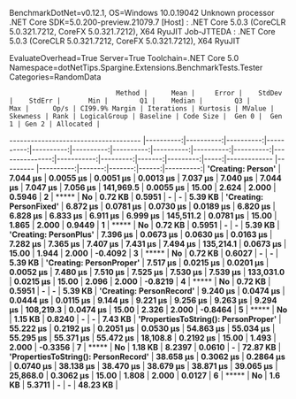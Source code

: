 
BenchmarkDotNet=v0.12.1, OS=Windows 10.0.19042
Unknown processor
.NET Core SDK=5.0.200-preview.21079.7
  [Host]     : .NET Core 5.0.3 (CoreCLR 5.0.321.7212, CoreFX 5.0.321.7212), X64 RyuJIT
  Job-JTTEDA : .NET Core 5.0.3 (CoreCLR 5.0.321.7212, CoreFX 5.0.321.7212), X64 RyuJIT

EvaluateOverhead=True  Server=True  Toolchain=.NET Core 5.0  
Namespace=dotNetTips.Spargine.Extensions.BenchmarkTests.Tester  Categories=RandomData  

                               Method |      Mean |     Error |    StdDev |    StdErr |       Min |        Q1 |    Median |        Q3 |       Max |      Op/s | CI99.9% Margin | Iterations | Kurtosis | MValue | Skewness | Rank | LogicalGroup | Baseline | Code Size |  Gen 0 |  Gen 1 | Gen 2 | Allocated |
------------------------------------- |----------:|----------:|----------:|----------:|----------:|----------:|----------:|----------:|----------:|----------:|---------------:|-----------:|---------:|-------:|---------:|-----:|------------- |--------- |----------:|-------:|-------:|------:|----------:|
                   **'Creating: Person'** |  **7.044 μs** | **0.0055 μs** | **0.0051 μs** | **0.0013 μs** |  **7.037 μs** |  **7.040 μs** |  **7.044 μs** |  **7.047 μs** |  **7.056 μs** | **141,969.5** |      **0.0055 μs** |      **15.00** |    **2.624** |  **2.000** |   **0.5946** |    **2** |            ***** |       **No** |   **0.72 KB** | **0.5951** |      **-** |     **-** |   **5.39 KB** |
              **'Creating: PersonFixed'** |  **6.872 μs** | **0.0781 μs** | **0.0730 μs** | **0.0189 μs** |  **6.820 μs** |  **6.828 μs** |  **6.833 μs** |  **6.911 μs** |  **6.999 μs** | **145,511.2** |      **0.0781 μs** |      **15.00** |    **1.865** |  **2.000** |   **0.9449** |    **1** |            ***** |       **No** |   **0.72 KB** | **0.5951** |      **-** |     **-** |   **5.39 KB** |
               **'Creating: PersonPlus'** |  **7.396 μs** | **0.0673 μs** | **0.0630 μs** | **0.0163 μs** |  **7.282 μs** |  **7.365 μs** |  **7.407 μs** |  **7.431 μs** |  **7.494 μs** | **135,214.1** |      **0.0673 μs** |      **15.00** |    **1.944** |  **2.000** |  **-0.4092** |    **3** |            ***** |       **No** |   **0.72 KB** | **0.6027** |      **-** |     **-** |   **5.39 KB** |
             **'Creating: PersonProper'** |  **7.517 μs** | **0.0215 μs** | **0.0201 μs** | **0.0052 μs** |  **7.480 μs** |  **7.510 μs** |  **7.525 μs** |  **7.530 μs** |  **7.539 μs** | **133,031.0** |      **0.0215 μs** |      **15.00** |    **2.096** |  **2.000** |  **-0.8219** |    **4** |            ***** |       **No** |   **0.72 KB** | **0.5951** |      **-** |     **-** |   **5.39 KB** |
             **'Creating: PersonRecord'** |  **9.240 μs** | **0.0474 μs** | **0.0444 μs** | **0.0115 μs** |  **9.144 μs** |  **9.221 μs** |  **9.256 μs** |  **9.263 μs** |  **9.294 μs** | **108,219.3** |      **0.0474 μs** |      **15.00** |    **2.326** |  **2.000** |  **-0.8464** |    **5** |            ***** |       **No** |   **1.15 KB** | **0.8240** |      **-** |     **-** |   **7.43 KB** |
 **'PropertiesToString(): PersonProper'** | **55.222 μs** | **0.2192 μs** | **0.2051 μs** | **0.0530 μs** | **54.863 μs** | **55.034 μs** | **55.295 μs** | **55.371 μs** | **55.472 μs** |  **18,108.8** |      **0.2192 μs** |      **15.00** |    **1.493** |  **2.000** |  **-0.3356** |    **7** |            ***** |       **No** |   **1.18 KB** | **8.2397** | **0.0610** |     **-** |  **72.87 KB** |
 **'PropertiesToString(): PersonRecord'** | **38.658 μs** | **0.3062 μs** | **0.2864 μs** | **0.0740 μs** | **38.138 μs** | **38.470 μs** | **38.679 μs** | **38.871 μs** | **39.065 μs** |  **25,868.0** |      **0.3062 μs** |      **15.00** |    **1.808** |  **2.000** |   **0.0127** |    **6** |            ***** |       **No** |    **1.6 KB** | **5.3711** |      **-** |     **-** |  **48.23 KB** |
